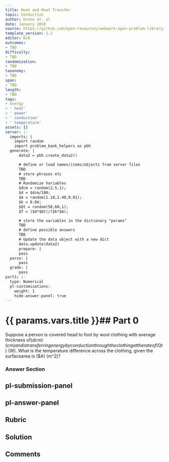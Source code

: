 ```yaml
---
title: Heat and Heat Transfer
topic: Conduction
author: Urone et. al
date: January 2018
source: https://github.com/open-resources/webwork-open-problem-library/tree/master/Contrib/BrockPhysics/College_Physics_Urone/14.Heat_and_Heat_Transfer/14-05.Conduction/NU_U17_14_05_010.pg
template_version: 1.2
editor: N/A
outcomes:
- TBD
difficulty:
- TBD
randomization:
- TBD
taxonomy:
- TBD
span:
- TBD
length:
- TBD
tags:
- energy
- ' heat'
- ' power'
- ' conduction'
- ' temperature'
assets: []
server: |-
  imports: |
    import random
    import problem_bank_helpers as pbh
  generate: |
      data2 = pbh.create_data2()

      # define or load names/items/objects from server files
      TBD
      # store phrases etc
      TBD
      # Randomize Variables
      $dcm = random(2,5,1);
      $d = $dcm/100;
      $A = random(1.10,1.40,0.01);
      $k = 0.04;
      $Qt = random(50,60,1);
      $T = ($d*$Qt)/($k*$A);

      # store the variables in the dictionary "params"
      TBD
      # define possible answers
      TBD
      # Update the data object with a new dict
      data.update(data2)
      prepare: |
      pass
  parse: |
      pass
  grade: |
      pass
part1: |-
  type: Numerical
  pl-customizations:
    weight: 1
    hide-answer-panel: true
---
```


# {{ params.vars.title }}## Part 0 
Suppose a person is covered head to foot by wool clothing with average thickness of($dcm) (cm) and is transferring energy by conduction through the clothing at the rate of($Qt) (W). What is the temperature difference across the clothing, given the surfacearea is ($A) (m^2)? 


### Answer Section 


## pl-submission-panel 


## pl-answer-panel 


## Rubric 


## Solution 


## Comments 


